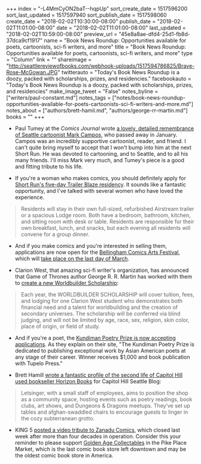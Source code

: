+++
index = "-L4MmCyON2baT--hqpUp"
sort_create_date = 1517596200
sort_last_updated = 1517597940
sort_publish_date = 1517598060
create_date = "2018-02-02T10:30:00-08:00"
publish_date = "2018-02-02T11:01:00-08:00"
date = "2018-02-02T11:01:00-08:00"
last_updated = "2018-02-02T10:59:00-08:00"
preview_url = "45e8a8ae-dfd4-25d1-fb8d-37dca9cf1917"
name = "Book News Roundup: Opportunities available for poets, cartoonists, sci-fi writers, and more"
title = "Book News Roundup: Opportunities available for poets, cartoonists, sci-fi writers, and more"
type = "Column"
link = ""
shareimage = "http://seattlereviewofbooks.com/webhook-uploads/1517594786825/Brave-Rose-McGowan.JPG"
twitterauto = "Today's Book News Roundup is a doozy, packed with scholarships, prizes, and residencies."
facebookauto = "Today's Book News Roundup is a doozy, packed with scholarships, prizes, and residencies"
make_image_tweet = "False"
notes_byline = ["writers/paul-constant.md"]
notes_tags = ["notes/book-news-roundup-opportunities-available-for-poets-cartoonists-sci-fi-writers-and-more.md"]
notes_about = ["authors/brett-hamil.md", "authors/george-rr-martin.md"]
books = ""
+++
* Paul Tumey at the *Comics Journal* wrote [a lovely, detailed remembrance of Seattle cartoonist Mark Campos](http://www.tcj.com/mark-campos-1962-2018-seattles-unsung-comics-master-remembered/), who passed away in January. Campos was an incredibly supportive cartoonist, reader, and friend. I can't quite bring myself to accept that I won't bump into him at the next Short Run. He was devoted to cartooning, and to Seattle, and to all his many friends. I'll miss Mark very much, and Tumey's piece is a good and fitting tribute to his life.

* If you're a woman who makes comics, you should definitely apply for [Short Run's five-day Trailer Blaze residency](http://shortrun.org/trailer-blaze-ladies-comics-residency-apps-open/). It sounds like a fantastic opportunity, and I've talked with several women who have loved the experience.

<blockquote>Residents will stay in their own full-sized, refurbished Airstream trailer or a spacious Lodge room. Both have a bedroom, bathroom, kitchen, and sitting room with desk or table. Residents are responsible for their own breakfast, lunch, and snacks, but each evening all residents will convene for a group dinner.</blockquote>

* And if you make comics and you're interested in selling them, applications are now open for the [Bellingham Comics Arts Festival](http://bellcaf.tumblr.com/apply), which will [take place on the last day of March](http://bellcaf.tumblr.com/about).

* Clarion West, that amazing sci-fi writer's organization, has announced that Game of Thrones author George R. R. Martin has worked with them to [create a new Worldbuilder Scholarship](https://www.clarionwest.org/2018/01/27/george-r-r-martin-announces-new-worldbuilder-scholarship-for-clarion-west/):

<blockquote>Each year, the WORLDBUILDER SCHOLARSHIP will cover tuition, fees, and lodging for one Clarion West student who demonstrates both financial need and a talent for worldbuilding and the creation of secondary universes. The scholarship will be conferred via blind judging, and will not be limited by age, race, sex, religion, skin color, place of origin, or field of study.</blockquote>

* And if you're a poet, the [Kundiman Poetry Prize is now accepting applications](http://kundiman.org/prize). As they explain on their site, "The Kundiman Poetry Prize is dedicated to publishing exceptional work by Asian American poets at any stage of their career. Winner receives $1,000 and book publication with Tupelo Press."

* Brett Hamill [wrote a fantastic profile of the second life of Capitol Hill used bookseller Horizon Books](http://www.capitolhillseattle.com/2018/01/capitol-hills-horizon-books-evolves-into-a-community-space/#more-2067230642) for Capitol Hill Seattle Blog:

<blockquote>Letsinger, with a small staff of employees, aims to position the shop as a community space, hosting events such as poetry readings, book clubs, art shows, and Dungeons & Dragons meetups. They’ve set up tables and afghan-swaddled chairs to encourage guests to linger in the cozy subterranean grotto.</blockquote>

* KING 5 [posted a video tribute to Zanadu Comics](http://www.king5.com/article/news/local/seattle-comic-shop-forced-to-close-after-42-years/281-512454617?utm_campaign=trueAnthem:+Trending+Content&utm_content=5a6f5da004d30115b5a24c42&utm_medium=trueAnthem&utm_source=twitter), which closed last week after more than four decades in operation. Consider this your reminder to please support [Golden Age Collectables](http://www.goldenagecollectables.com/) in the Pike Place Market, which is the last comic book store left downtown and may be the oldest comic book store in America.